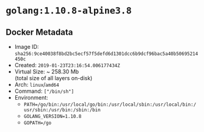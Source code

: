 # `golang:1.10.8-alpine3.8`

## Docker Metadata

- Image ID: `sha256:9ce40038f8bd2bc5ecf57f5defd6d1301dcc6b9dcf96bac5a40b50695214450c`
- Created: `2019-01-23T23:16:54.006177434Z`
- Virtual Size: ~ 258.30 Mb  
  (total size of all layers on-disk)
- Arch: `linux`/`amd64`
- Command: `["/bin/sh"]`
- Environment:
  - `PATH=/go/bin:/usr/local/go/bin:/usr/local/sbin:/usr/local/bin:/usr/sbin:/usr/bin:/sbin:/bin`
  - `GOLANG_VERSION=1.10.8`
  - `GOPATH=/go`
